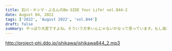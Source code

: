 ```yaml
---
title: 石川・ホンマ・ぶるんのBe-SIDE Your Life! vol.844-2
date: August 04, 2022
tags: ['2022', 'August 2022', 'vol.844']
draft: false
summary: やっぱり大変ですよね。そういう方多いんじゃないかなって思っています。もし高級品をなくしてしまった場合…情報が届きました！
---
```


http://project-phi.ddo.jp/ishikawa/ishikawa844_2.mp3
